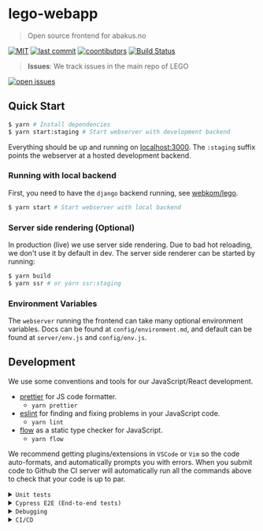 # lego-webapp

> Open source frontend for abakus.no

[![MIT](https://badgen.net/badge/license/MIT/blue)](https://en.wikipedia.org/wiki/MIT_License) [![last commit](https://badgen.net/github/last-commit/webkom/lego-webapp/)](https://github.com/webkom/lego-webapp/commits/master) [![coontibutors](https://badgen.net/github/contributors/webkom/lego-webapp)](https://github.com/webkom/lego-webapp/graphs/contributors) [![Build Status](https://ci.webkom.dev/api/badges/webkom/lego-webapp/status.svg)](https://ci.webkom.dev/webkom/lego-webapp)

> **Issues**: We track issues in the main repo of LEGO

[![open issues](https://badgen.net/github/open-issues/webkom/lego)](https://github.com/webkom/lego/issues)

## Quick Start

```bash
$ yarn # Install dependencies
$ yarn start:staging # Start webserver with development backend
```

Everything should be up and running on [localhost:3000](http://localhost:3000). The `:staging` suffix points the webserver at a hosted development backend.

### Running with local backend

First, you need to have the `django` backend running, see [webkom/lego](https://github.com/webkom/lego).

```bash
$ yarn start # Start webserver with local backend
```

### Server side rendering (Optional)

In production (live) we use server side rendering. Due to bad hot reloading, we don't use it by default in dev. The server side renderer can be started by running:

```bash
$ yarn build
$ yarn ssr # or yarn ssr:staging
```

### Environment Variables

The `webserver` running the frontend can take many optional environment variables. Docs can be found at `config/environment.md`, and default can be found at `server/env.js` and `config/env.js`.

## Development

We use some conventions and tools for our JavaScript/React development.

- [prettier](https://github.com/prettier/prettier) for JS code formatter.
  - `yarn prettier`
- [eslint](https://eslint.org/) for finding and fixing problems in your JavaScript code.
  - `yarn lint`
- [flow](https://flow.org/) as a static type checker for JavaScript.
  - `yarn flow`

We recommend getting plugins/extensions in `VSCode` or `Vim` so the code auto-formats, and automatically prompts you with errors. When you submit code to Github the CI server will automatically run all the commands above to check that your code is up to par.

<details><summary><code>Unit tests</code></summary>

### Unit tests (jest)

Run all the tests and check for lint errors with the command:

```bash
$ yarn test
```

For development you can run the tests continuously by using:

```bash
$ yarn test:watch
```

A coverage report can be generated by running `yarn test -- --coverage`.

</details>

<details><summary><code>Cypress E2E (End-to-end tests)</code></summary>

### End to end tests (cypress)

In order to run end to end tests, you need to run both lego-webapp and lego.
Lego can be found here: https://github.com/webkom/lego. Lego is assumed to have a clean development database, follow the steps below to achieve that.

#### Backend

```bash
$ cd ../lego
$ docker-compose up -d # Start all services that lego depends on
$ python manage.py initialize_development # Initialize and load data sources (postgres)
$ docker-compose restart lego_cypress_helper # The cypress helper resets database between every test and might need this restart to function correctly
$ python manage.py runserver
```

> If you already have the backend setup, make sure your database is clean

```bash
python manage.py reset_db
python manage.py migrate
python manage.py load_fixtures
docker-compose restart lego_cypress_helper # Make sure the copy is of the clean database
```

#### Frontend

Start up the node server

```bash
$ yarn start
```

And start cypress in another terminal

```bash
$ yarn cypress open
```

**Alternative:** You can also run the node server with server side rendering enabled. This is how the tests are run on CI. To do this, you build and start the server

```bash
$ yarn build
$ yarn ssr
```

And you run cypress headlessly (no visible browser) in another terminal

```bash
yarn cypress run
```

</details>

<details><summary><code>Debugging</code></summary>

### Debugging

To debug chunk size (size of the javascript sent to the browser), run

```bash
$ BUNDLE_ANALYZER=true yarn build
```

</details>

<details><summary><code>CI/CD</code></summary>

### CI/CD

We use [drone](https://drone.io) as our CI/CD system. The server runs at https://ci.webkom.dev. This
repo is public, so anyone can see the status at https://ci.webkom.dev/webkom/lego-webapp.

Since the repo is public and we use a lot of secrets in the pipeline, we require the pipeline to be
verified with a signature from drone. To obtain this, use the [cli](https://docs.drone.io/cli):

```sh
drone sign webkom/lego-webapp
```

You need to login to retrieve the signature. Get the login data from your [user
settings](https://ci.webkom.dev/account).

</details>
